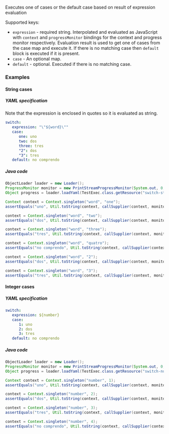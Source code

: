 Executes one of cases or the default case based on result of expression evaluation

Supported keys:

* ``expression`` - required string. Interpolated and evaluated as JavaScript with ``context`` and ``progressMonitor`` bindings for the context and progress monitor respectively. Evaluation result is used to get one of cases from the case map and execute it. If there is no matching case then ``default`` block is executed if it is present. 
* ``case`` - An optional map. 
* ``default`` - optional. Executed if there is no matching case. 

### Examples

#### String cases

##### YAML specification

Note that the expression is enclosed in quotes so it is evaluated as string.

```yaml
switch:
   expression: "\"${word}\""
   case:
      one: uno
      two: dos
      three: tres
      "2": dos
      "3": tres
   default: no comprendo      
```

##### Java code

```java
ObjectLoader loader = new Loader();
ProgressMonitor monitor = new PrintStreamProgressMonitor(System.out, 0, 4, false);
Object progress = loader.loadYaml(TestExec.class.getResource("switch-string-spec.yml"), monitor);

Context context = Context.singleton("word", "one");
assertEquals("uno", Util.toString(context, callSupplier(context, monitor, progress)));

context = Context.singleton("word", "two");
assertEquals("dos", Util.toString(context, callSupplier(context, monitor, progress)));

context = Context.singleton("word", "three");
assertEquals("tres", Util.toString(context, callSupplier(context, monitor, progress)));

context = Context.singleton("word", "quatro");
assertEquals("no comprendo", Util.toString(context, callSupplier(context, monitor, progress)));

context = Context.singleton("word", "2");
assertEquals("dos", Util.toString(context, callSupplier(context, monitor, progress)));

context = Context.singleton("word", "3");
assertEquals("tres", Util.toString(context, callSupplier(context, monitor, progress)));		
```

#### Integer cases

##### YAML specification


```yaml
switch:
   expression: ${number}
   case:
      1: uno
      2: dos
      3: tres      
   default: no comprendo      
```

##### Java code

```java
ObjectLoader loader = new Loader();
ProgressMonitor monitor = new PrintStreamProgressMonitor(System.out, 0, 4, false);
Object progress = loader.loadYaml(TestExec.class.getResource("switch-number-spec.yml"), monitor);

Context context = Context.singleton("number", 1);
assertEquals("uno", Util.toString(context, callSupplier(context, monitor, progress)));

context = Context.singleton("number", 2);
assertEquals("dos", Util.toString(context, callSupplier(context, monitor, progress)));

context = Context.singleton("number", 3);
assertEquals("tres", Util.toString(context, callSupplier(context, monitor, progress)));

context = Context.singleton("number", 4);
assertEquals("no comprendo", Util.toString(context, callSupplier(context, monitor, progress)));		
```